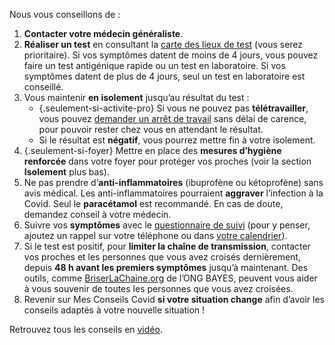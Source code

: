 Nous vous conseillons de :

1. **Contacter votre médecin généraliste**.
1. **Réaliser un test** en consultant la <a href="#conseils-depistage" class="lien-depistage">carte des lieux de test</a> (vous serez prioritaire). Si vos symptômes datent de moins de 4 jours, vous pouvez faire un test antigénique rapide ou un test en laboratoire. Si vos symptômes datent de plus de 4 jours, seul un test en laboratoire est conseillé.
1. Vous maintenir **en isolement** jusqu’au résultat du test :
    * {.seulement-si-activite-pro} Si vous ne pouvez pas **télétravailler**, vous pouvez [demander un arrêt de travail](https://declare.ameli.fr/isolement/conditions) sans délai de carence, pour pouvoir rester chez vous en attendant le résultat.
    * Si le résultat est **négatif**, vous pourrez mettre fin à votre isolement.
1. {.seulement-si-foyer} Mettre en place des **mesures d’hygiène renforcée** dans votre foyer pour protéger vos proches (voir la section **Isolement** plus bas).
1. Ne pas prendre d’**anti-inflammatoires** (ibuprofène ou kétoprofène) sans avis médical. Les anti-inflammatoires pourraient **aggraver** l’infection à la Covid. Seul le **paracétamol** est recommandé. En cas de doute, demandez conseil à votre médecin.
1. Suivre vos **symptômes** avec le [questionnaire de suivi](#suivisymptomes) (pour y penser, ajoutez un rappel sur votre téléphone ou dans <a href="" class="js-calendar" download="rappel-covid19.ics">votre calendrier</a>).
1. Si le test est positif, pour **limiter la chaîne de transmission**, contacter vos proches et les personnes que vous avez croisés dernièrement, depuis **48 h avant les premiers symptômes** jusqu’à maintenant. Des outils, comme [BriserLaChaine.org](https://www.briserlachaine.org/statut) de l’ONG BAYES, peuvent vous aider à vous souvenir de toutes les personnes que vous avez croisées.
1. Revenir sur Mes Conseils Covid **si votre situation change** afin d’avoir les conseils adaptés à votre nouvelle situation !

Retrouvez tous les conseils en [vidéo](https://www.youtube.com/watch?v=sckUau7qvSw).
